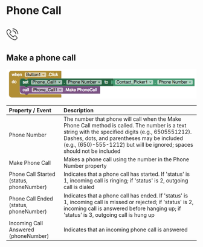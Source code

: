 # Phone Call

## ![](../../../../.gitbook/assets/phone-call-icon.png)

## Make a phone call

![](../../../../.gitbook/assets/phone-call-blocks.png)

| Property / Event | Description |
| :--- | :--- |
| Phone Number | The number that phone will call when the Make Phone Call method is called. The number is a text string with the specified digits \(e.g., 6505551212\). Dashes, dots, and parentheses may be included \(e.g., \(650\)-555-1212\) but will be ignored; spaces should not be included |
| Make Phone Call | Makes a phone call using the number in the Phone Number property |
| Phone Call Started \(status, phoneNumber\) | Indicates that a phone call has started. If 'status' is 1, incoming call is ringing; if 'status' is 2, outgoing call is dialed |
| Phone Call Ended \(status, phoneNumber\) | Indicates that a phone call has ended. If 'status' is 1, incoming call is missed or rejected; if 'status' is 2, incoming call is answered before hanging up; if 'status' is 3, outgoing call is hung up |
| Incoming Call Answered \(phoneNumber\) | Indicates that an incoming phone call is answered |

